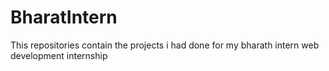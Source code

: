 # BharatIntern
This repositories contain the projects i had done for my bharath intern web development internship
